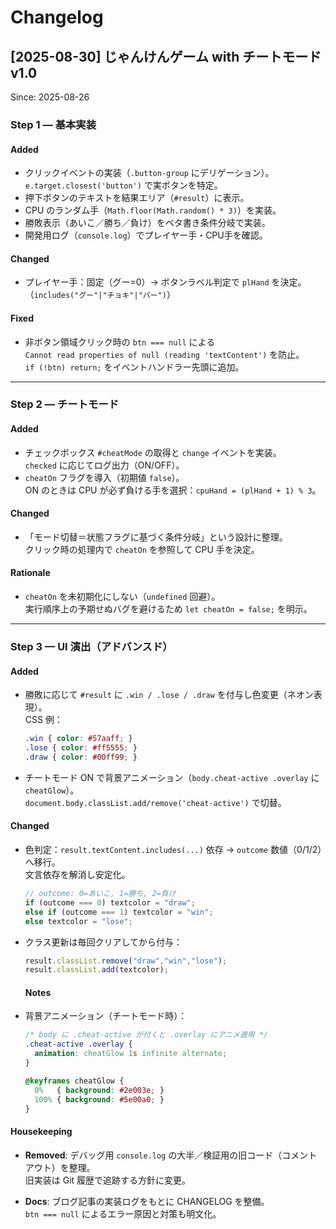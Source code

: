 # Changelog

## [2025-08-30] じゃんけんゲーム with チートモード v1.0
Since: 2025-08-26

### Step 1 — 基本実装
#### Added
- クリックイベントの実装（`.button-group` にデリゲーション）。  
  `e.target.closest('button')` で実ボタンを特定。
- 押下ボタンのテキストを結果エリア（`#result`）に表示。
- CPU のランダム手（`Math.floor(Math.random() * 3)`）を実装。
- 勝敗表示（あいこ／勝ち／負け）をベタ書き条件分岐で実装。
- 開発用ログ（`console.log`）でプレイヤー手・CPU手を確認。

#### Changed
- プレイヤー手：固定（グー=0）→ ボタンラベル判定で `plHand` を決定。  
  （`includes("グー"|"チョキ"|"パー")`）

#### Fixed
- 非ボタン領域クリック時の `btn === null` による  
  `Cannot read properties of null (reading 'textContent')` を防止。  
  `if (!btn) return;` をイベントハンドラー先頭に追加。

---

### Step 2 — チートモード
#### Added
- チェックボックス `#cheatMode` の取得と `change` イベントを実装。  
  `checked` に応じてログ出力（ON/OFF）。
- `cheatOn` フラグを導入（初期値 `false`）。  
  ON のときは CPU が必ず負ける手を選択：`cpuHand = (plHand + 1) % 3`。

#### Changed
- 「モード切替＝状態フラグに基づく条件分岐」という設計に整理。  
  クリック時の処理内で `cheatOn` を参照して CPU 手を決定。

#### Rationale
- `cheatOn` を未初期化にしない（`undefined` 回避）。  
  実行順序上の予期せぬバグを避けるため `let cheatOn = false;` を明示。

---

### Step 3 — UI 演出（アドバンスド）
#### Added
- 勝敗に応じて `#result` に `.win / .lose / .draw` を付与し色変更（ネオン表現）。  
  CSS 例：  
  ```css
  .win { color: #57aaff; }
  .lose { color: #ff5555; }
  .draw { color: #00ff99; }
  ```

- チートモード ON で背景アニメーション（`body.cheat-active .overlay` に `cheatGlow`）。  
  `document.body.classList.add/remove('cheat-active')` で切替。

#### Changed
- 色判定：`result.textContent.includes(...)` 依存 → `outcome` 数値（0/1/2）へ移行。  
  文言依存を解消し安定化。  

  ```js
  // outcome: 0=あいこ, 1=勝ち, 2=負け
  if (outcome === 0) textcolor = "draw";
  else if (outcome === 1) textcolor = "win";
  else textcolor = "lose";
  ```
- クラス更新は毎回クリアしてから付与：

  ```js
  result.classList.remove("draw","win","lose");
  result.classList.add(textcolor);
  ```
  #### Notes
- 背景アニメーション（チートモード時）：

  ```css
  /* body に .cheat-active が付くと .overlay にアニメ適用 */
  .cheat-active .overlay {
    animation: cheatGlow 1s infinite alternate;
  }

  @keyframes cheatGlow {
    0%   { background: #2e003e; }
    100% { background: #5e00a0; }
  }
  ```

#### Housekeeping
- **Removed**: デバッグ用 `console.log` の大半／検証用の旧コード（コメントアウト）を整理。  
  旧実装は Git 履歴で追跡する方針に変更。

- **Docs**: ブログ記事の実装ログをもとに CHANGELOG を整備。  
  `btn === null` によるエラー原因と対策も明文化。

